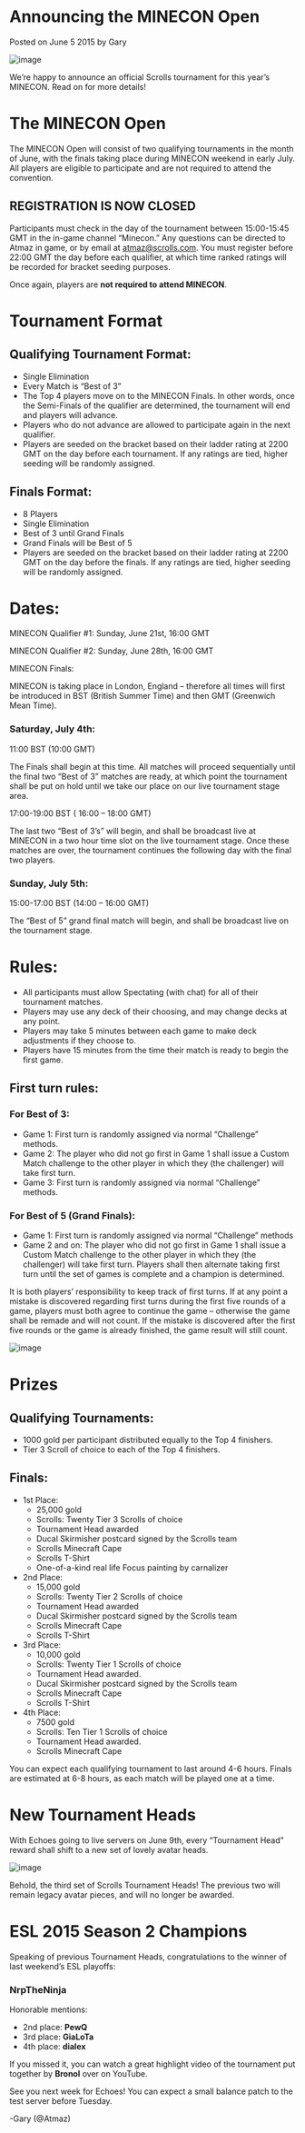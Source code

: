 # Announcing the MINECON Open

Posted on June 5 2015 by Gary

![image](images/2015/06/minecon_open.png)

We’re happy to announce an official Scrolls tournament for this year’s MINECON. Read on for more details!

# The MINECON Open
The MINECON Open will consist of two qualifying tournaments in the month of June, with the finals taking place during MINECON weekend in early July. All players are eligible to participate and are not required to attend the convention.

## REGISTRATION IS NOW CLOSED
Participants must check in the day of the tournament between 15:00-15:45 GMT in the in-game channel “Minecon.” Any questions can be directed to Atmaz in game, or by email at atmaz@scrolls.com. You must register before 22:00 GMT the day before each qualifier, at which time ranked ratings will be recorded for bracket seeding purposes.

Once again, players are **not required to attend MINECON**.

# Tournament Format
## Qualifying Tournament Format:
* Single Elimination
* Every Match is “Best of 3”
* The Top 4 players move on to the MINECON Finals. In other words, once the Semi-Finals of the qualifier are determined, the tournament will end and players will advance.
* Players who do not advance are allowed to participate again in the next qualifier.
* Players are seeded on the bracket based on their ladder rating at 2200 GMT on the day before each tournament. If any ratings are tied, higher seeding will be randomly assigned.
## Finals Format:
* 8 Players
* Single Elimination
* Best of 3 until Grand Finals
* Grand Finals will be Best of 5
* Players are seeded on the bracket based on their ladder rating at 2200 GMT on the day before the finals. If any ratings are tied, higher seeding will be randomly assigned.
 

# Dates:
MINECON Qualifier #1: Sunday, June 21st, 16:00 GMT

MINECON Qualifier #2: Sunday, June 28th, 16:00 GMT

MINECON Finals:

MINECON is taking place in London, England – therefore all times will first be introduced in BST (British Summer Time) and then GMT (Greenwich Mean Time).

### Saturday, July 4th:
11:00 BST (10:00 GMT)

The Finals shall begin at this time. All matches will proceed sequentially until the final two “Best of 3” matches are ready, at which point the tournament shall be put on hold until we take our place on our live tournament stage area.

17:00-19:00 BST ( 16:00 – 18:00 GMT)

The last two “Best of 3’s” will begin, and shall be broadcast live at MINECON in a two hour time slot on the live tournament stage. Once these matches are over, the tournament continues the following day with the final two players.

### Sunday, July 5th:
15:00-17:00 BST (14:00 – 16:00 GMT)

The “Best of 5” grand final match will begin, and shall be broadcast live on the tournament stage.

 

# Rules:
* All participants must allow Spectating (with chat) for all of their tournament matches.
* Players may use any deck of their choosing, and may change decks at any point.
* Players may take 5 minutes between each game to make deck adjustments if they choose to.
* Players have 15 minutes from the time their match is ready to begin the first game.
## First turn rules:
### For Best of 3:

* Game 1: First turn is randomly assigned via normal “Challenge” methods.
* Game 2: The player who did not go first in Game 1 shall issue a Custom Match challenge to the other player in which they (the challenger) will take first turn.
* Game 3: First turn is randomly assigned via normal “Challenge” methods.
### For Best of 5 (Grand Finals):

* Game 1: First turn is randomly assigned via normal “Challenge” methods
* Game 2 and on: The player who did not go first in Game 1 shall issue a Custom Match challenge to the other player in which they (the challenger) will take first turn. Players shall then alternate taking first turn until the set of games is complete and a champion is determined.

It is both players’ responsibility to keep track of first turns. If at any point a mistake is discovered regarding first turns during the first five rounds of a game, players must both agree to continue the game – otherwise the game shall be remade and will not count. If the mistake is discovered after the first five rounds or the game is already finished, the game result will still count.

![image](images/2015/06/goldpile-600x239.png)

# Prizes
## Qualifying Tournaments:
* 1000 gold per participant distributed equally to the Top 4 finishers.
* Tier 3 Scroll of choice to each of the Top 4 finishers.
## Finals:
* 1st Place:
    * 25,000 gold
    * Scrolls: Twenty Tier 3 Scrolls of choice
    * Tournament Head awarded
    * Ducal Skirmisher postcard signed by the Scrolls team
    * Scrolls Minecraft Cape
    * Scrolls T-Shirt
    * One-of-a-kind real life Focus painting by carnalizer
* 2nd Place:
    * 15,000 gold
    * Scrolls: Twenty Tier 2 Scrolls of choice
    * Tournament Head awarded
    * Ducal Skirmisher postcard signed by the Scrolls team
    * Scrolls Minecraft Cape
    * Scrolls T-Shirt
* 3rd Place:
    * 10,000 gold
    * Scrolls: Twenty Tier 1 Scrolls of choice
    * Tournament Head awarded.
    * Ducal Skirmisher postcard signed by the Scrolls team
    * Scrolls Minecraft Cape
    * Scrolls T-Shirt
* 4th Place:
    * 7500 gold
    * Scrolls: Ten Tier 1 Scrolls of choice
    * Tournament Head awarded.
    * Scrolls Minecraft Cape

You can expect each qualifying tournament to last around 4-6 hours. Finals are estimated at 6-8 hours, as each match will be played one at a time.

# New Tournament Heads
With Echoes going to live servers on June 9th, every “Tournament Head” reward shall shift to a new set of lovely avatar heads.

![image](images/2015/06/Tournament-Heads-2.png)

Behold, the third set of Scrolls Tournament Heads! The previous two will remain legacy avatar pieces, and will no longer be awarded.

# ESL 2015 Season 2 Champions
Speaking of previous Tournament Heads, congratulations to the winner of last weekend’s ESL playoffs:

### NrpTheNinja

Honorable mentions:

* 2nd place: **PewQ**
* 3rd place: **GiaLoTa**
* 4th place: **dialex**

If you missed it, you can watch a great highlight video of the tournament put together by **Bronol** over on YouTube.

 

See you next week for Echoes! You can expect a small balance patch to the test server before Tuesday.

-Gary (@Atmaz)